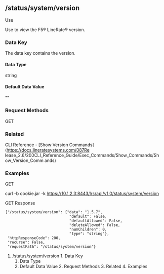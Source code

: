 ## /status/system/version

Use

Use to view the F5® LineRate® version.

### Data Key

The data key contains the version.

#### Data Type

string

#### Default Data Value

""

### Request Methods

GET

### Related

CLI Reference - [Show Version Commands](https://docs.lineratesystems.com/087Re
lease_2.6/200CLI_Reference_Guide/Exec_Commands/Show_Commands/Show_Version_Comm
ands)

### Examples

GET

curl -b cookie.jar -k https://10.1.2.3:8443/lrs/api/v1.0/status/system/version

GET Response

    
    {"/status/system/version": {"data": "1.5.7",
                                 "default": False,
                                 "defaultAllowed": False,
                                 "deleteAllowed": False,
                                 "numChildren": 0,
                                 "type": "string"},
     "httpResponseCode": 200,
     "recurse": False,
     "requestPath": "/status/system/version"}
    

  1. /status/system/version
    1. Data Key
      1. Data Type
      2. Default Data Value
    2. Request Methods
    3. Related
    4. Examples

